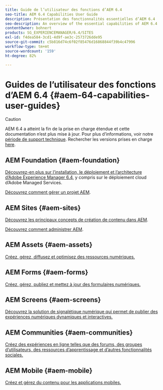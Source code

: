 ```yaml
---
title: Guide de l’utilisateur des fonctions d’AEM 6.4
seo-title: AEM 6.4 Capabilities User Guide
description: Présentation des fonctionnalités essentielles d’AEM 6.4
seo-description: An overview of the essential capabilities of AEM 6.4
contentOwner: bohnert
products: SG_EXPERIENCEMANAGER/6.4/SITES
exl-id: f4dea584-3cd1-4d9f-ae3c-2573726dde95
source-git-commit: c5b816d74c6f02f85476d16868844f39b4c47996
workflow-type: tm+mt
source-wordcount: '159'
ht-degree: 82%

---
```


# Guides de l’utilisateur des fonctions d’AEM 6.4 {#aem-64-capabilities-user-guides}

>[!CAUTION]
>
>AEM 6.4 a atteint la fin de la prise en charge étendue et cette documentation n’est plus mise à jour. Pour plus d’informations, voir notre [période de support technique](https://helpx.adobe.com/fr/support/programs/eol-matrix.html). Rechercher les versions prises en charge [here](https://experienceleague.adobe.com/docs/?lang=fr).

## AEM Foundation {#aem-foundation}

[Découvrez-en plus sur l’installation, le déploiement et l’architecture d’Adobe Experience Manager 6.4](/help/sites-deploying/home.md), y compris sur le déploiement cloud d’Adobe Managed Services.

[Découvrez comment gérer un projet AEM](/help/managing/home.md).

## AEM Sites {#aem-sites}

[Découvrez les principaux concepts de création de contenu dans AEM](/help/sites-authoring/home.md).

[Découvrez comment administrer AEM](/help/sites-administering/home.md).

## AEM Assets {#aem-assets}

[Créez, gérez, diffusez et optimisez des ressources numériques.](/help/assets/home.md)

## AEM Forms {#aem-forms}

[Créez, gérez, publiez et mettez à jour des formulaires numériques.](/help/forms/home.md)

## AEM Screens {#aem-screens}

[Découvrez la solution de signalétique numérique qui permet de publier des expériences numériques dynamiques et interactives.](https://experienceleague.adobe.com/docs/experience-manager-screens/user-guide/aem-screens-introduction.html?lang=fr)

## AEM Communities {#aem-communities}

[Créez des expériences en ligne telles que des forums, des groupes d’utilisateurs, des ressources d’apprentissage et d’autres fonctionnalités sociales.](/help/communities/home.md)

## AEM Mobile {#aem-mobile}

[Créez et gérez du contenu pour les applications mobiles.](/help/mobile/home.md)
